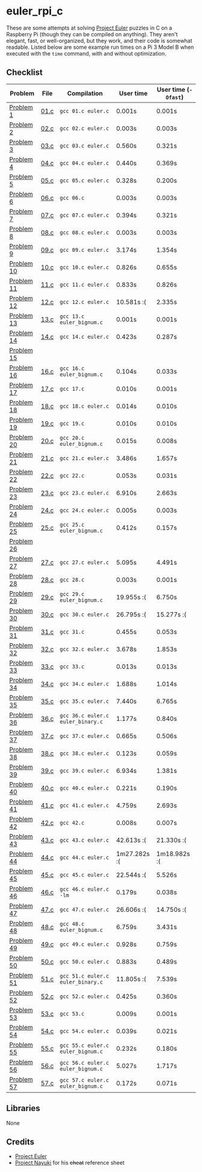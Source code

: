 # euler_rpi_c
These are some attempts at solving [Project Euler](https://projecteuler.net) puzzles in C on a Raspberry Pi (though they can be compiled on anything). They aren't elegant, fast, or well-organized, but they work, and their code is somewhat readable. Listed below are some example run times on a Pi 3 Model B when executed with the `time` command, with and without optimization.

## Checklist

Problem | File | Compilation | User time | User time (`-Ofast`)
--------| ---- | ----------- | --------- | --------------------
[Problem 1](https://projecteuler.net/problem=1) | [01.c](https://github.com/serope/euler_rpi_c/blob/master/01.c) | `gcc 01.c euler.c` | 0.001s | 0.001s
[Problem 2](https://projecteuler.net/problem=2) | [02.c](https://github.com/serope/euler_rpi_c/blob/master/02.c) | `gcc 02.c euler.c` | 0.003s | 0.003s
[Problem 3](https://projecteuler.net/problem=3) | [03.c](https://github.com/serope/euler_rpi_c/blob/master/03.c) | `gcc 03.c euler.c` | 0.560s | 0.321s
[Problem 4](https://projecteuler.net/problem=4) | [04.c](https://github.com/serope/euler_rpi_c/blob/master/04.c) | `gcc 04.c euler.c` | 0.440s | 0.369s
[Problem 5](https://projecteuler.net/problem=5) | [05.c](https://github.com/serope/euler_rpi_c/blob/master/05.c) | `gcc 05.c euler.c` | 0.328s | 0.200s
[Problem 6](https://projecteuler.net/problem=6) | [06.c](https://github.com/serope/euler_rpi_c/blob/master/06.c) | `gcc 06.c` | 0.003s | 0.003s
[Problem 7](https://projecteuler.net/problem=7) | [07.c](https://github.com/serope/euler_rpi_c/blob/master/07.c) | `gcc 07.c euler.c` | 0.394s | 0.321s
[Problem 8](https://projecteuler.net/problem=8) | [08.c](https://github.com/serope/euler_rpi_c/blob/master/08.c) | `gcc 08.c euler.c` | 0.003s | 0.003s
[Problem 9](https://projecteuler.net/problem=9) | [09.c](https://github.com/serope/euler_rpi_c/blob/master/09.c) | `gcc 09.c euler.c` | 3.174s | 1.354s
[Problem 10](https://projecteuler.net/problem=10) | [10.c](https://github.com/serope/euler_rpi_c/blob/master/10.c) | `gcc 10.c euler.c` | 0.826s | 0.655s
[Problem 11](https://projecteuler.net/problem=11) | [11.c](https://github.com/serope/euler_rpi_c/blob/master/11.c) | `gcc 11.c euler.c` | 0.833s | 0.826s
[Problem 12](https://projecteuler.net/problem=12) | [12.c](https://github.com/serope/euler_rpi_c/blob/master/12.c) | `gcc 12.c euler.c` | 10.581s :( | 2.335s
[Problem 13](https://projecteuler.net/problem=13) | [13.c](https://github.com/serope/euler_rpi_c/blob/master/13.c) | `gcc 13.c euler_bignum.c` | 0.001s | 0.001s
[Problem 14](https://projecteuler.net/problem=14) | [14.c](https://github.com/serope/euler_rpi_c/blob/master/14.c) | `gcc 14.c euler.c` | 0.423s | 0.287s
[Problem 15](https://projecteuler.net/problem=15) | | | |
[Problem 16](https://projecteuler.net/problem=16) | [16.c](https://github.com/serope/euler_rpi_c/blob/master/16.c) | `gcc 16.c euler_bignum.c` | 0.104s | 0.033s
[Problem 17](https://projecteuler.net/problem=17) | [17.c](https://github.com/serope/euler_rpi_c/blob/master/17.c) | `gcc 17.c` | 0.010s | 0.001s
[Problem 18](https://projecteuler.net/problem=18) | [18.c](https://github.com/serope/euler_rpi_c/blob/master/18.c) | `gcc 18.c euler.c` | 0.014s | 0.010s
[Problem 19](https://projecteuler.net/problem=19) | [19.c](https://github.com/serope/euler_rpi_c/blob/master/19.c) | `gcc 19.c` | 0.010s | 0.010s
[Problem 20](https://projecteuler.net/problem=20) | [20.c](https://github.com/serope/euler_rpi_c/blob/master/20.c) | `gcc 20.c euler_bignum.c` | 0.015s | 0.008s
[Problem 21](https://projecteuler.net/problem=21) | [21.c](https://github.com/serope/euler_rpi_c/blob/master/21.c) | `gcc 21.c euler.c` | 3.486s | 1.657s
[Problem 22](https://projecteuler.net/problem=22) | [22.c](https://github.com/serope/euler_rpi_c/blob/master/22.c) | `gcc 22.c` | 0.053s | 0.031s
[Problem 23](https://projecteuler.net/problem=23) | [23.c](https://github.com/serope/euler_rpi_c/blob/master/23.c) | `gcc 23.c euler.c` | 6.910s | 2.663s
[Problem 24](https://projecteuler.net/problem=24) | [24.c](https://github.com/serope/euler_rpi_c/blob/master/24.c) | `gcc 24.c euler.c` | 0.005s | 0.003s
[Problem 25](https://projecteuler.net/problem=25) | [25.c](https://github.com/serope/euler_rpi_c/blob/master/25.c) | `gcc 25.c euler_bignum.c` | 0.412s | 0.157s
[Problem 26](https://projecteuler.net/problem=26) | | | |
[Problem 27](https://projecteuler.net/problem=27) | [27.c](https://github.com/serope/euler_rpi_c/blob/master/27.c) | `gcc 27.c euler.c` | 5.095s | 4.491s
[Problem 28](https://projecteuler.net/problem=28) | [28.c](https://github.com/serope/euler_rpi_c/blob/master/28.c) | `gcc 28.c` | 0.003s | 0.001s
[Problem 29](https://projecteuler.net/problem=29) | [29.c](https://github.com/serope/euler_rpi_c/blob/master/29.c) | `gcc 29.c euler_bignum.c` | 19.955s :( | 6.750s
[Problem 30](https://projecteuler.net/problem=30) | [30.c](https://github.com/serope/euler_rpi_c/blob/master/30.c) | `gcc 30.c euler.c` | 26.795s :( | 15.277s :(
[Problem 31](https://projecteuler.net/problem=31) | [31.c](https://github.com/serope/euler_rpi_c/blob/master/31.c) | `gcc 31.c` | 0.455s | 0.053s
[Problem 32](https://projecteuler.net/problem=32) | [32.c](https://github.com/serope/euler_rpi_c/blob/master/32.c) | `gcc 32.c euler.c` | 3.678s | 1.853s
[Problem 33](https://projecteuler.net/problem=33) | [33.c](https://github.com/serope/euler_rpi_c/blob/master/33.c) | `gcc 33.c` | 0.013s | 0.013s
[Problem 34](https://projecteuler.net/problem=34) | [34.c](https://github.com/serope/euler_rpi_c/blob/master/34.c) | `gcc 34.c euler.c` | 1.688s | 1.014s
[Problem 35](https://projecteuler.net/problem=35) | [35.c](https://github.com/serope/euler_rpi_c/blob/master/35.c) | `gcc 35.c euler.c` | 7.440s | 6.765s
[Problem 36](https://projecteuler.net/problem=36) | [36.c](https://github.com/serope/euler_rpi_c/blob/master/36.c) | `gcc 36.c euler.c euler_binary.c` | 1.177s | 0.840s
[Problem 37](https://projecteuler.net/problem=37) | [37.c](https://github.com/serope/euler_rpi_c/blob/master/37.c) | `gcc 37.c euler.c` | 0.665s | 0.506s
[Problem 38](https://projecteuler.net/problem=38) | [38.c](https://github.com/serope/euler_rpi_c/blob/master/38.c) | `gcc 38.c euler.c` | 0.123s | 0.059s
[Problem 39](https://projecteuler.net/problem=39) | [39.c](https://github.com/serope/euler_rpi_c/blob/master/39.c) | `gcc 39.c euler.c` | 6.934s | 1.381s
[Problem 40](https://projecteuler.net/problem=40) | [40.c](https://github.com/serope/euler_rpi_c/blob/master/40.c) | `gcc 40.c euler.c` | 0.221s | 0.190s
[Problem 41](https://projecteuler.net/problem=41) | [41.c](https://github.com/serope/euler_rpi_c/blob/master/41.c) | `gcc 41.c euler.c` | 4.759s | 2.693s
[Problem 42](https://projecteuler.net/problem=42) | [42.c](https://github.com/serope/euler_rpi_c/blob/master/42.c) | `gcc 42.c` | 0.008s | 0.007s
[Problem 43](https://projecteuler.net/problem=43) | [43.c](https://github.com/serope/euler_rpi_c/blob/master/43.c) | `gcc 43.c euler.c` | 42.613s :( | 21.330s :(
[Problem 44](https://projecteuler.net/problem=44) | [44.c](https://github.com/serope/euler_rpi_c/blob/master/44.c) | `gcc 44.c euler.c` | 1m27.282s :( | 1m18.982s :(
[Problem 45](https://projecteuler.net/problem=45) | [45.c](https://github.com/serope/euler_rpi_c/blob/master/45.c) | `gcc 45.c euler.c` | 22.544s :( | 5.526s
[Problem 46](https://projecteuler.net/problem=46) | [46.c](https://github.com/serope/euler_rpi_c/blob/master/46.c) | `gcc 46.c euler.c -lm` | 0.179s | 0.038s
[Problem 47](https://projecteuler.net/problem=47) | [47.c](https://github.com/serope/euler_rpi_c/blob/master/47.c) | `gcc 47.c euler.c` | 26.606s :( | 14.750s :(
[Problem 48](https://projecteuler.net/problem=48) | [48.c](https://github.com/serope/euler_rpi_c/blob/master/48.c) | `gcc 48.c euler_bignum.c` | 6.759s | 3.431s
[Problem 49](https://projecteuler.net/problem=49) | [49.c](https://github.com/serope/euler_rpi_c/blob/master/49.c) | `gcc 49.c euler.c` | 0.928s | 0.759s
[Problem 50](https://projecteuler.net/problem=50) | [50.c](https://github.com/serope/euler_rpi_c/blob/master/50.c) | `gcc 50.c euler.c` | 0.883s | 0.489s
[Problem 51](https://projecteuler.net/problem=51) | [51.c](https://github.com/serope/euler_rpi_c/blob/master/51.c) | `gcc 51.c euler.c euler_binary.c` | 11.805s :( | 7.539s
[Problem 52](https://projecteuler.net/problem=52) | [52.c](https://github.com/serope/euler_rpi_c/blob/master/52.c) | `gcc 52.c euler.c` | 0.425s | 0.360s
[Problem 53](https://projecteuler.net/problem=53) | [53.c](https://github.com/serope/euler_rpi_c/blob/master/53.c) | `gcc 53.c` | 0.009s | 0.001s
[Problem 54](https://projecteuler.net/problem=54) | [54.c](https://github.com/serope/euler_rpi_c/blob/master/54.c) | `gcc 54.c euler.c` | 0.039s | 0.021s
[Problem 55](https://projecteuler.net/problem=55) | [55.c](https://github.com/serope/euler_rpi_c/blob/master/55.c) | `gcc 55.c euler.c euler_bignum.c` | 0.232s | 0.180s
[Problem 56](https://projecteuler.net/problem=56) | [56.c](https://github.com/serope/euler_rpi_c/blob/master/56.c) | `gcc 56.c euler.c euler_bignum.c` | 5.027s | 1.717s
[Problem 57](https://projecteuler.net/problem=57) | [57.c](https://github.com/serope/euler_rpi_c/blob/master/57.c) | `gcc 57.c euler.c euler_bignum.c` | 0.172s | 0.071s

## Libraries
None

## Credits
* [Project Euler](https://projecteuler.net)
* [Project Nayuki](https://github.com/nayuki/Project-Euler-solutions/blob/master/Answers.txt) for his ~~cheat~~ reference sheet
